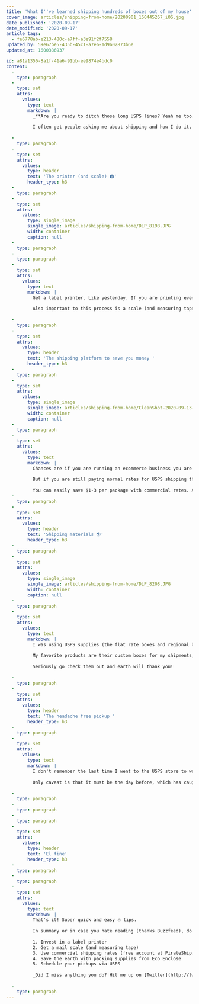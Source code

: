 ```yaml
---
title: 'What I''ve learned shipping hundreds of boxes out of my house'
cover_image: articles/shipping-from-home/20200901_160445267_iOS.jpg
date_published: '2020-09-17'
date_modified: '2020-09-17'
article_tags:
  - fe6778ab-e213-480c-a7ff-a3e91f2f7558
updated_by: 59e67be5-435b-45c1-a7e6-1d9a02873b6e
updated_at: 1600386937

id: a81a1356-8a1f-41a6-91bb-ee9874e4bdc0
content:
  -
    type: paragraph
  -
    type: set
    attrs:
      values:
        type: text
        markdown: |
          _**Are you ready to ditch those long USPS lines? Yeah me too.  I wish someone had told me these things years ago!**_
          
          I often get people asking me about shipping and how I do it. I'm not a super expert but I do ship dozens of packages most months with [Rainier Watch](http://rainierwatch.com), so here's my tips that have saved me money and time! 💰
          
  -
    type: paragraph
  -
    type: set
    attrs:
      values:
        type: header
        text: 'The printer (and scale) 🖨'
        header_type: h3
  -
    type: paragraph
  -
    type: set
    attrs:
      values:
        type: single_image
        single_image: articles/shipping-from-home/DLP_8198.JPG
        width: container
        caption: null
  -
    type: paragraph
  -
    type: paragraph
  -
    type: set
    attrs:
      values:
        type: text
        markdown: |
          Get a label printer. Like yesterday. If you are printing even several times a month I think it's a worthwhile investment. I have [this Rollo thermal printer](https://www.rollo.com/product/rollo-printer/) thanks to Rami ([check out his epic sock company!](https://www.ftgusocks.com/)) that I love. Because it's a thermal printer it doesn't use or ever need ink replaced. Woohoo! The Rollo is easy to setup and easy to use. Definitely worth the $200ish investment. 
          
          Also important to this process is a scale (and measuring tape) so you can calculate the exact size and weight of your packages. There's dozens of options on amazon, just search for "shipping or mail scale". Whatever shipping platform you use will ask for measurements and weight. Unless you are shipping pianos, anvils, or bricks a flat rate box generally isn't a cost effective approach.
          
  -
    type: paragraph
  -
    type: set
    attrs:
      values:
        type: header
        text: 'The shipping platform to save you money '
        header_type: h3
  -
    type: paragraph
  -
    type: set
    attrs:
      values:
        type: single_image
        single_image: articles/shipping-from-home/CleanShot-2020-09-13-at-15.45.15@2x.jpg
        width: container
        caption: null
  -
    type: paragraph
  -
    type: set
    attrs:
      values:
        type: text
        markdown: |
          Chances are if you are running an ecommerce business you are using Etsy or Shopify or Woocommerce. And in that case you are already getting commercial shipping rates (woohoo!). 
          
          But if you are still paying normal rates for USPS shipping then here's a secret: you don't have to be! There's a lot of platforms like [ShipStation](https://www.shipstation.com/) and [Shippo](https://goshippo.com/) that offer commercial shipping rates (in addition to other features). I prefer Shippo because it's user interface is better but check em both out if you ship a lot. 
          
          You can easily save $1-3 per package with commercial rates. And if you aren't shipping enough to pay for a monthly service or aren't running an ecommerce business then you need to be using [PirateShip](https://www.pirateship.com/)! Its free and is a great way to save money per shipment. Another alternative is [Sendle](https://www.sendle.com/) although I've found PirateShip to be slightly cheaper. 
  -
    type: paragraph
  -
    type: set
    attrs:
      values:
        type: header
        text: 'Shipping materials 🌎'
        header_type: h3
  -
    type: paragraph
  -
    type: set
    attrs:
      values:
        type: single_image
        single_image: articles/shipping-from-home/DLP_8208.JPG
        width: container
        caption: null
  -
    type: paragraph
  -
    type: set
    attrs:
      values:
        type: text
        markdown: |
          I was using USPS supplies (the flat rate boxes and regional boxes which you can get for free) before migrating to [Eco Enclose](https://www.ecoenclose.com/). And I wish I'd done it sooner. Eco Enclose has a plethora of amazing, super earth friendly shipping supplies and materials for any needs you have. 
          
          My favorite products are their custom boxes for my shipments, a custom designed card for including in the boxes, and their zero waste labels! I use the custom boxes for an exact fit on my products which allows me to save money on shipping so I think they are worth it if you are shipping many times a month.
          
          Seriously go check them out and earth will thank you!
          
  -
    type: paragraph
  -
    type: set
    attrs:
      values:
        type: header
        text: 'The headache free pickup '
        header_type: h3
  -
    type: paragraph
  -
    type: set
    attrs:
      values:
        type: text
        markdown: |
          I don't remember the last time I went to the USPS store to wait in their never ending line to ship a package. Here's a little known secret: Did you know USPS can pickup packages from your home? Its super easy to schedule a pickup so you don't even have to leave the house! [Go here and schedule a pickup](https://tools.usps.com/schedule-pickup-steps.htm). 
          
          Only caveat is that it must be the day before, which has caught me a few times. Once I started using this free service, I never went back and you won't either! 
          
  -
    type: paragraph
  -
    type: paragraph
  -
    type: paragraph
  -
    type: set
    attrs:
      values:
        type: header
        text: 'El fine'
        header_type: h3
  -
    type: paragraph
  -
    type: paragraph
  -
    type: set
    attrs:
      values:
        type: text
        markdown: |
          That's it! Super quick and easy 🔥 tips. 
          
          In summary or in case you hate reading (thanks Buzzfeed), do this: 
          
          1. Invest in a label printer
          2. Get a mail scale (and measuring tape)
          3. Use commercial shipping rates (free account at PirateShip.com)
          4. Save the earth with packing supplies from Eco Enclose 
          5. Schedule your pickups via USPS
          
          _Did I miss anything you do? Hit me up on [Twitter](http://twitter.com/austriker27). Now get out there and start saving!_
          
  -
    type: paragraph
---
```

